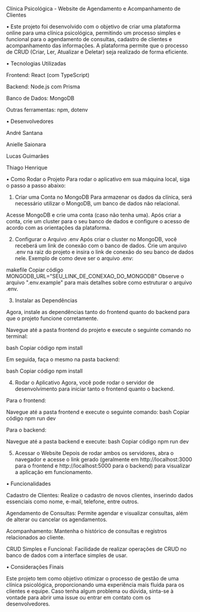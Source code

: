  Clínica Psicológica - Website de Agendamento e Acompanhamento de Clientes

• Este projeto foi desenvolvido com o objetivo de criar uma plataforma online para uma clínica psicológica, permitindo um processo simples e funcional para o agendamento de consultas, cadastro de clientes e acompanhamento das informações. A plataforma permite que o processo de CRUD (Criar, Ler, Atualizar e Deletar) seja realizado de forma eficiente.

• Tecnologias Utilizadas

Frontend: React (com TypeScript)

Backend: Node.js com Prisma

Banco de Dados: MongoDB

Outras ferramentas: npm, dotenv

• Desenvolvedores

André Santana

Anielle Saionara

Lucas Guimarães

Thiago Henrique

• Como Rodar o Projeto
Para rodar o aplicativo em sua máquina local, siga o passo a passo abaixo:

1. Criar uma Conta no MongoDB
Para armazenar os dados da clínica, será necessário utilizar o MongoDB, um banco de dados não relacional.

Acesse MongoDB e crie uma conta (caso não tenha uma).
Após criar a conta, crie um cluster para o seu banco de dados e configure o acesso de acordo com as orientações da plataforma.

2. Configurar o Arquivo .env
Após criar o cluster no MongoDB, você receberá um link de conexão com o banco de dados.
Crie um arquivo .env na raiz do projeto e insira o link de conexão do seu banco de dados nele.
Exemplo de como deve ser o arquivo .env:

makefile
Copiar código
MONGODB_URL="SEU_LINK_DE_CONEXAO_DO_MONGODB"
Observe o arquivo ".env.example" para mais detalhes sobre como estruturar o arquivo .env.

3. Instalar as Dependências

Agora, instale as dependências tanto do frontend quanto do backend para que o projeto funcione corretamente.

Navegue até a pasta frontend do projeto e execute o seguinte comando no terminal:

bash
Copiar código
npm install

Em seguida, faça o mesmo na pasta backend:

bash
Copiar código
npm install

4. Rodar o Aplicativo
Agora, você pode rodar o servidor de desenvolvimento para iniciar tanto o frontend quanto o backend.

Para o frontend:

Navegue até a pasta frontend e execute o seguinte comando:
bash
Copiar código
npm run dev

Para o backend:

Navegue até a pasta backend e execute:
bash
Copiar código
npm run dev

5. Acessar o Website
Depois de rodar ambos os servidores, abra o navegador e acesse o link gerado (geralmente em http://localhost:3000 para o frontend e http://localhost:5000 para o backend) para visualizar a aplicação em funcionamento.

• Funcionalidades

Cadastro de Clientes: Realize o cadastro de novos clientes, inserindo dados essenciais como nome, e-mail, telefone, entre outros.

Agendamento de Consultas: Permite agendar e visualizar consultas, além de alterar ou cancelar os agendamentos.

Acompanhamento: Mantenha o histórico de consultas e registros relacionados ao cliente.

CRUD Simples e Funcional: Facilidade de realizar operações de CRUD no banco de dados com a interface simples de usar.

• Considerações Finais

Este projeto tem como objetivo otimizar o processo de gestão de uma clínica psicológica, proporcionando uma experiência mais fluida para os clientes e equipe. Caso tenha algum problema ou dúvida, sinta-se à vontade para abrir uma issue ou entrar em contato com os desenvolvedores.

